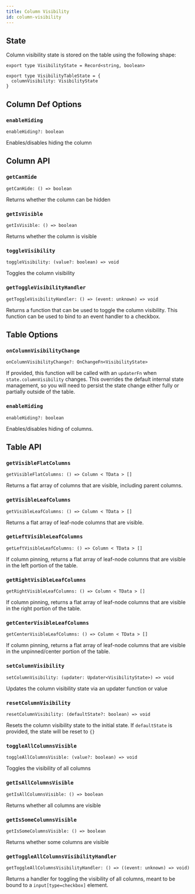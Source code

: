 ```yaml
---
title: Column Visibility
id: column-visibility
---
```


## State

Column visibility state is stored on the table using the following shape:

```tsx
export type VisibilityState = Record<string, boolean>

export type VisibilityTableState = {
  columnVisibility: VisibilityState
}
```

## Column Def Options

### `enableHiding`

```tsx
enableHiding?: boolean
```

Enables/disables hiding the column

## Column API

### `getCanHide`

```tsx
getCanHide: () => boolean
```

Returns whether the column can be hidden

### `getIsVisible`

```tsx
getIsVisible: () => boolean
```

Returns whether the column is visible

### `toggleVisibility`

```tsx
toggleVisibility: (value?: boolean) => void
```

Toggles the column visibility

### `getToggleVisibilityHandler`

```tsx
getToggleVisibilityHandler: () => (event: unknown) => void
```

Returns a function that can be used to toggle the column visibility. This function can be used to bind to an event handler to a checkbox.

## Table Options

### `onColumnVisibilityChange`

```tsx
onColumnVisibilityChange?: OnChangeFn<VisibilityState>
```

If provided, this function will be called with an `updaterFn` when `state.columnVisibility` changes. This overrides the default internal state management, so you will need to persist the state change either fully or partially outside of the table.

### `enableHiding`

```tsx
enableHiding?: boolean
```

Enables/disables hiding of columns.

## Table API

### `getVisibleFlatColumns`

```tsx
getVisibleFlatColumns: () => Column < TData > []
```

Returns a flat array of columns that are visible, including parent columns.

### `getVisibleLeafColumns`

```tsx
getVisibleLeafColumns: () => Column < TData > []
```

Returns a flat array of leaf-node columns that are visible.

### `getLeftVisibleLeafColumns`

```tsx
getLeftVisibleLeafColumns: () => Column < TData > []
```

If column pinning, returns a flat array of leaf-node columns that are visible in the left portion of the table.

### `getRightVisibleLeafColumns`

```tsx
getRightVisibleLeafColumns: () => Column < TData > []
```

If column pinning, returns a flat array of leaf-node columns that are visible in the right portion of the table.

### `getCenterVisibleLeafColumns`

```tsx
getCenterVisibleLeafColumns: () => Column < TData > []
```

If column pinning, returns a flat array of leaf-node columns that are visible in the unpinned/center portion of the table.

### `setColumnVisibility`

```tsx
setColumnVisibility: (updater: Updater<VisibilityState>) => void
```

Updates the column visibility state via an updater function or value

### `resetColumnVisibility`

```tsx
resetColumnVisibility: (defaultState?: boolean) => void
```

Resets the column visibility state to the initial state. If `defaultState` is provided, the state will be reset to `{}`

### `toggleAllColumnsVisible`

```tsx
toggleAllColumnsVisible: (value?: boolean) => void
```

Toggles the visibility of all columns

### `getIsAllColumnsVisible`

```tsx
getIsAllColumnsVisible: () => boolean
```

Returns whether all columns are visible

### `getIsSomeColumnsVisible`

```tsx
getIsSomeColumnsVisible: () => boolean
```

Returns whether some columns are visible

### `getToggleAllColumnsVisibilityHandler`

```tsx
getToggleAllColumnsVisibilityHandler: () => ((event: unknown) => void)
```

Returns a handler for toggling the visibility of all columns, meant to be bound to a `input[type=checkbox]` element.
